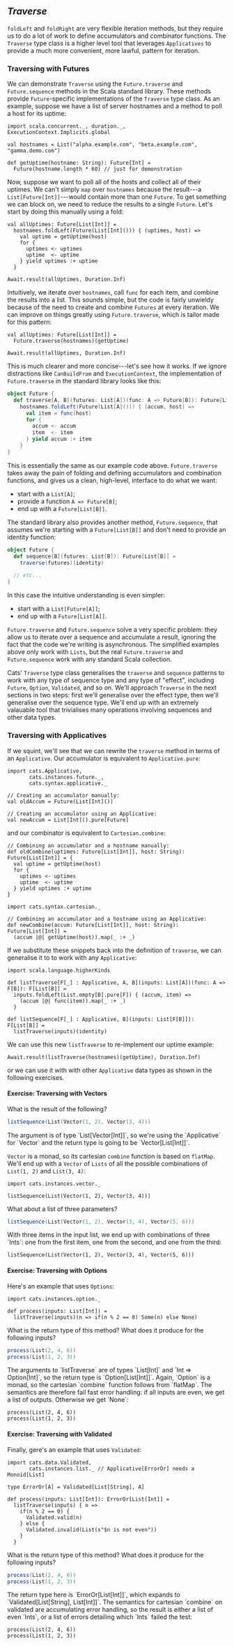 ## *Traverse*

`foldLeft` and `foldRight` are very flexible iteration methods,
but they require us to do a lot of work to define accumulators and combinator functions.
The `Traverse` type class is a higher level tool that leverages `Applicatives`
to provide a much more convenient, more lawful, pattern for iteration.

### Traversing with Futures

We can demonstrate `Traverse` using
the `Future.traverse` and `Future.sequence` methods in the Scala standard library.
These methods provide `Future`-specific implementations of the `Traverse` type class.
As an example, suppose we have a list of server hostnames
and a method to poll a host for its uptime:

```tut:book
import scala.concurrent._, duration._, ExecutionContext.Implicits.global

val hostnames = List("alpha.example.com", "beta.example.com", "gamma.demo.com")

def getUptime(hostname: String): Future[Int] =
  Future(hostname.length * 60) // just for demonstration
```

Now, suppose we want to poll all of the hosts and collect all of their uptimes.
We can't simply `map` over `hostnames`
because the result---a `List[Future[Int]]`---would contain more than one `Future`.
To get something we can block on, we need to reduce the results to a single `Future`.
Let's start by doing this manually using a fold:

```tut:book
val allUptimes: Future[List[Int]] =
  hostnames.foldLeft(Future(List[Int]())) { (uptimes, host) =>
    val uptime = getUptime(host)
    for {
      uptimes <- uptimes
      uptime  <- uptime
    } yield uptimes :+ uptime
  }

Await.result(allUptimes, Duration.Inf)
```

Intuitively, we iterate over `hostnames`, call `func` for each item,
and combine the results into a list.
This sounds simple, but the code is fairly unwieldy
because of the need to create and combine `Futures` at every iteration.
We can improve on things greatly using `Future.traverse`,
which is tailor made for this pattern:

```tut:book
val allUptimes: Future[List[Int]] =
  Future.traverse(hostnames)(getUptime)

Await.result(allUptimes, Duration.Inf)
```

This is much clearer and more concise---let's see how it works.
If we ignore distractions like `CanBuildFrom` and `ExecutionContext`,
the implementation of `Future.traverse` in the standard library looks like this:

```scala
object Future {
  def traverse[A, B](futures: List[A])(func: A => Future[B]): Future[List[B]] =
    hostnames.foldLeft(Future(List[A]())) { (accum, host) =>
      val item = func(host)
      for {
        accum <- accum
        item  <- item
      } yield accum :+ item
    }
}
```

This is essentially the same as our example code above.
`Future.traverse` takes away the pain of folding
and defining accumulators and combination functions,
and gives us a clean, high-level, interface to do what we want:

- start with a `List[A]`;
- provide a function `A => Future[B]`;
- end up with a `Future[List[B]]`.

The standard library also provides another method, `Future.sequence`,
that assumes we're starting with a `Future[List[B]]`
and don't need to provide an identity function:

```scala
object Future {
  def sequence[B](futures: List[B]): Future[List[B]] =
    traverse(futures)(identity)

  // etc...
}
```

In this case the intuitive understanding is even simpler:

- start with a `List[Future[A]]`;
- end up with a `Future[List[A]]`.

`Future.traverse` and `Future.sequence` solve a very specific problem:
they allow us to iterate over a sequence and accumulate a result,
ignoring the fact that the code we're writing is asynchronous.
The simplified examples above only work with `Lists`,
but the real `Future.traverse` and `Future.sequence`
work with any standard Scala collection.

Cats' `Traverse` type class generalises the `traverse` and `sequence` patterns
to work with any type of sequence type and any type of "effect",
including `Future`, `Option`, `Validated`, and so on.
We'll approach `Traverse` in the next sections in two steps:
first we'll generalise over the effect type,
then we'll generalise over the sequence type.
We'll end up with an extremely valauable tool that trivialises
many operations involving sequences and other data types.

### Traversing with Applicatives

If we squint, we'll see that we can rewrite the `traverse` method in terms of an `Applicative`.
Our accumulator is equivalent to `Applicative.pure`:

```tut:book
import cats.Applicative,
       cats.instances.future._,
       cats.syntax.applicative._

// Creating an accumulator manually:
val oldAccum = Future(List[Int]())

// Creating an accumulator using an Applicative:
val newAccum = List[Int]().pure[Future]
```

and our combinator is equivalent to `Cartesian.combine`:

```tut:book
// Combining an accumulator and a hostname manually:
def oldCombine(uptimes: Future[List[Int]], host: String): Future[List[Int]] = {
  val uptime = getUptime(host)
  for {
    uptimes <- uptimes
    uptime  <- uptime
  } yield uptimes :+ uptime
}

import cats.syntax.cartesian._

// Combining an accumulator and a hostname using an Applicative:
def newCombine(accum: Future[List[Int]], host: String): Future[List[Int]] =
  (accum |@| getUptime(host)).map(_ :+ _)
```

If we substitute these snippets back into the definition of `traverse`,
we can generalise it to to work with any `Applicative`:

```tut:book
import scala.language.higherKinds

def listTraverse[F[_] : Applicative, A, B](inputs: List[A])(func: A => F[B]): F[List[B]] =
  inputs.foldLeft(List.empty[B].pure[F]) { (accum, item) =>
    (accum |@| func(item)).map(_ :+ _)
  }

def listSequence[F[_] : Applicative, B](inputs: List[F[B]]): F[List[B]] =
  listTraverse(inputs)(identity)
```

We can use this new `listTraverse` to re-implement our uptime example:

```tut:book
Await.result(listTraverse(hostnames)(getUptime), Duration.Inf)
```

or we can use it with with other `Applicative` data types
as shown in the following exercises.

#### Exercise: Traversing with Vectors

What is the result of the following?

```scala
listSequence(List(Vector(1, 2), Vector(3, 4)))
```

<div class="solution">
The argument is of type `List[Vector[Int]]`, so we're using the `Applicative` for `Vector`
and the return type is going to be `Vector[List[Int]]`.

`Vector` is a monad, so its cartesian `combine` function is based on `flatMap`.
We'll end up with a `Vector` of `Lists` of all the possible combinations of `List(1, 2)` and `List(3, 4)`:

```tut:book
import cats.instances.vector._

listSequence(List(Vector(1, 2), Vector(3, 4)))
```
</div>

What about a list of three parameters?

```scala
listSequence(List(Vector(1, 2), Vector(3, 4), Vector(5, 6)))
```

<div class="solution">
With three items in the input list, we end up with combinations of three `Ints`:
one from the first item, one from the second, and one from the third:

```tut:book
listSequence(List(Vector(1, 2), Vector(3, 4), Vector(5, 6)))
```
</div>

#### Exercise: Traversing with Options

Here's an example that uses `Options`:

```tut:book
import cats.instances.option._

def process(inputs: List[Int]) =
  listTraverse(inputs)(n => if(n % 2 == 0) Some(n) else None)
```

What is the return type of this method? What does it produce for the following inputs?

```scala
process(List(2, 4, 6))
process(List(1, 2, 3))
```

<div class="solution">
The arguments to `listTraverse` are of types `List[Int]` and `Int => Option[Int]`,
so the return type is `Option[List[Int]]`.
Again, `Option` is a monad, so the cartesian `combine` function follows from `flatMap`.
The semantics are therefore fail fast error handling:
if all inputs are even, we get a list of outputs.
Otherwise we get `None`:

```tut:book
process(List(2, 4, 6))
process(List(1, 2, 3))
```
</div>

#### Exercise: Traversing with Validated

Finally, gere's an example that uses `Validated`:

```tut:book
import cats.data.Validated,
       cats.instances.list._ // Applicative[ErrorOr] needs a Monoid[List]

type ErrorOr[A] = Validated[List[String], A]

def process(inputs: List[Int]): ErrorOr[List[Int]] =
  listTraverse(inputs) { n =>
    if(n % 2 == 0) {
      Validated.valid(n)
    } else {
      Validated.invalid(List(s"$n is not even"))
    }
  }
```

What is the return type of this method? What does it produce for the following inputs?

```scala
process(List(2, 4, 6))
process(List(1, 2, 3))
```

<div class="solution">
The return type here is `ErrorOr[List[Int]]`, which expands to `Validated[List[String], List[Int]]`.
The semantics for cartesian `combine` on validated are accumulating error handling,
so the result is either a list of even `Ints`,
or a list of errors detailing which `Ints` failed the test:

```tut:book
process(List(2, 4, 6))
process(List(1, 2, 3))
```
</div>
